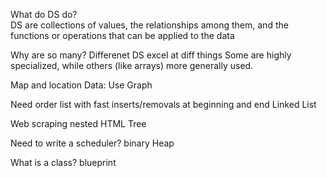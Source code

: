 What do DS do?  
DS are collections of values, the relationships among them, and the functions or operations that can be applied to the data

Why are so many?
Differenet DS excel at diff things 
Some are highly specialized, while others (like arrays) more generally used.

Map and location Data: Use Graph

Need order list with fast inserts/removals at beginning and end
Linked List

Web scraping nested HTML
Tree

Need to write a scheduler?
binary Heap


What is a class?
blueprint
